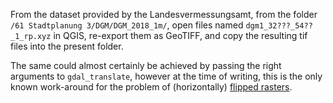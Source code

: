From the dataset provided by the Landesvermessungsamt, from the folder `/61 Stadtplanung 3/DGM/DGM_2018_1m/`, open files named `dgm1_32???_54??_1_rp.xyz` in QGIS, re-export them as GeoTIFF, and copy the resulting tif files into the present folder.

The same could almost certainly be achieved by passing the right arguments to `gdal_translate`, however at the time of writing, this is the only known work-around for the problem of (horizontally) [flipped rasters](https://gis.stackexchange.com/questions/365082/geoserver-flips-my-geotiffs).

